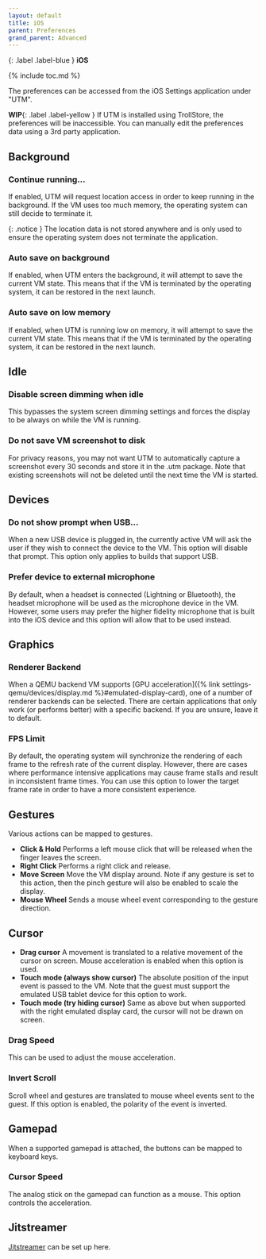 ```yaml
---
layout: default
title: iOS
parent: Preferences
grand_parent: Advanced
---
```

{: .label .label-blue }
**iOS**

{% include toc.md %}

The preferences can be accessed from the iOS Settings application under "UTM".

**WIP**{: .label .label-yellow } If UTM is installed using TrollStore, the preferences will be inaccessible. You can manually edit the preferences data using a 3rd party application.

## Background

### Continue running...
If enabled, UTM will request location access in order to keep running in the background. If the VM uses too much memory, the operating system can still decide to terminate it.

{: .notice }
The location data is not stored anywhere and is only used to ensure the operating system does not terminate the application.

### Auto save on background
If enabled, when UTM enters the background, it will attempt to save the current VM state. This means that if the VM is terminated by the operating system, it can be restored in the next launch.

### Auto save on low memory
If enabled, when UTM is running low on memory, it will attempt to save the current VM state. This means that if the VM is terminated by the operating system, it can be restored in the next launch.

## Idle

### Disable screen dimming when idle
This bypasses the system screen dimming settings and forces the display to be always on while the VM is running.

### Do not save VM screenshot to disk
For privacy reasons, you may not want UTM to automatically capture a screenshot every 30 seconds and store it in the .utm package. Note that existing screenshots will not be deleted until the next time the VM is started.

## Devices

### Do not show prompt when USB...
When a new USB device is plugged in, the currently active VM will ask the user if they wish to connect the device to the VM. This option will disable that prompt. This option only applies to builds that support USB.

### Prefer device to external microphone
By default, when a headset is connected (Lightning or Bluetooth), the headset microphone will be used as the microphone device in the VM. However, some users may prefer the higher fidelity microphone that is built into the iOS device and this option will allow that to be used instead.

## Graphics

### Renderer Backend
When a QEMU backend VM supports [GPU acceleration]({% link settings-qemu/devices/display.md %}#emulated-display-card), one of a number of renderer backends can be selected. There are certain applications that only work (or performs better) with a specific backend. If you are unsure, leave it to default.

### FPS Limit
By default, the operating system will synchronize the rendering of each frame to the refresh rate of the current display. However, there are cases where performance intensive applications may cause frame stalls and result in inconsistent frame times. You can use this option to lower the target frame rate in order to have a more consistent experience.

## Gestures
Various actions can be mapped to gestures.

* **Click & Hold** Performs a left mouse click that will be released when the finger leaves the screen.
* **Right Click** Performs a right click and release.
* **Move Screen** Move the VM display around. Note if any gesture is set to this action, then the pinch gesture will also be enabled to scale the display.
* **Mouse Wheel** Sends a mouse wheel event corresponding to the gesture direction.

## Cursor

* **Drag cursor** A movement is translated to a relative movement of the cursor on screen. Mouse acceleration is enabled when this option is used.
* **Touch mode (always show cursor)** The absolute position of the input event is passed to the VM. Note that the guest must support the emulated USB tablet device for this option to work.
* **Touch mode (try hiding cursor)** Same as above but when supported with the right emulated display card, the cursor will not be drawn on screen.

### Drag Speed
This can be used to adjust the mouse acceleration.

### Invert Scroll
Scroll wheel and gestures are translated to mouse wheel events sent to the guest. If this option is enabled, the polarity of the event is inverted.

## Gamepad
When a supported gamepad is attached, the buttons can be mapped to keyboard keys.

### Cursor Speed
The analog stick on the gamepad can function as a mouse. This option controls the acceleration.

## Jitstreamer
[Jitstreamer](https://github.com/jkcoxson/JitStreamer) can be set up here.

